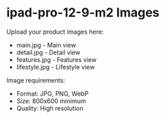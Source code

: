 # ipad-pro-12-9-m2 Images

Upload your product images here:
- main.jpg - Main view
- detail.jpg - Detail view
- features.jpg - Features view
- lifestyle.jpg - Lifestyle view

Image requirements:
- Format: JPG, PNG, WebP
- Size: 800x600 minimum
- Quality: High resolution
